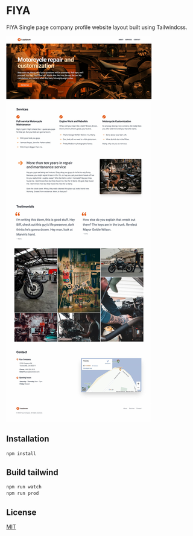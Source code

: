 # FIYA

FIYA Single page company profile website layout built using Tailwindcss.

![Fiya template preview](https://raw.githubusercontent.com/naxeem/fiya-company/master/preview.jpg)


## Installation

```bash
npm install
```

## Build tailwind

```bash
npm run watch
npm run prod
```

## License
[MIT](https://choosealicense.com/licenses/mit/)